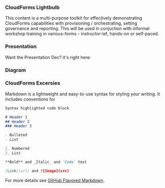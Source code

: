 ### CloudForms Lightbulb
This content is a multi-purpose toolkit for effectively demonstrating CloudForms capabilities with provisioning / orchestrating, setting governance and reporting. This will be used in conjuction with informal workshop training in various-forms - instructor-lef, hands-on or self-paced.

### Presentation
Want the Presentation Dec? it's right here: <link>

### Diagram


### CloudForms Excersies

Markdown is a lightweight and easy-to-use syntax for styling your writing. It includes conventions for

```markdown
Syntax highlighted code block

# Header 1
## Header 2
### Header 3

- Bulleted
- List

1. Numbered
2. List

**Bold** and _Italic_ and `Code` text

[Link](url) and ![Image](src)
```

For more details see [GitHub Flavored Markdown](https://guides.github.com/features/mastering-markdown/).
